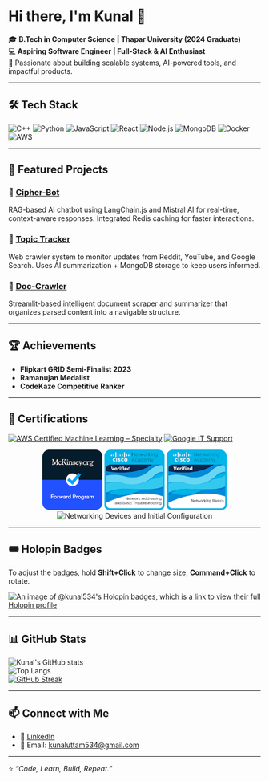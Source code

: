 # Hi there, I'm Kunal 👋

🎓 **B.Tech in Computer Science | Thapar University (2024 Graduate)**  
💻 **Aspiring Software Engineer | Full-Stack & AI Enthusiast**  
🚀 Passionate about building scalable systems, AI-powered tools, and impactful products.

---

## 🛠️ Tech Stack
![C++](https://img.shields.io/badge/C++-00599C?style=for-the-badge&logo=cplusplus&logoColor=white)
![Python](https://img.shields.io/badge/Python-3776AB?style=for-the-badge&logo=python&logoColor=white)
![JavaScript](https://img.shields.io/badge/JavaScript-323330?style=for-the-badge&logo=javascript&logoColor=F7DF1E)
![React](https://img.shields.io/badge/React-20232A?style=for-the-badge&logo=react&logoColor=61DAFB)
![Node.js](https://img.shields.io/badge/Node.js-43853D?style=for-the-badge&logo=node-dot-js&logoColor=white)
![MongoDB](https://img.shields.io/badge/MongoDB-4EA94B?style=for-the-badge&logo=mongodb&logoColor=white)
![Docker](https://img.shields.io/badge/Docker-2496ED?style=for-the-badge&logo=docker&logoColor=white)
![AWS](https://img.shields.io/badge/AWS-232F3E?style=for-the-badge&logo=amazon-aws&logoColor=white)

---

## 📌 Featured Projects
### 🔹 [Cipher-Bot](https://github.com/kunal534/Chat_bot)
RAG-based AI chatbot using LangChain.js and Mistral AI for real-time, context-aware responses. Integrated Redis caching for faster interactions.  

### 🔹 [Topic Tracker](https://github.com/kunal534/Topic_Tracker)
Web crawler system to monitor updates from Reddit, YouTube, and Google Search. Uses AI summarization + MongoDB storage to keep users informed.  

### 🔹 [Doc-Crawler](https://github.com/kunal534/Doc-Crawler)
Streamlit-based intelligent document scraper and summarizer that organizes parsed content into a navigable structure.  

---

## 🏆 Achievements
- **Flipkart GRID Semi-Finalist 2023**  
- **Ramanujan Medalist**  
- **CodeKaze Competitive Ranker**  

---

## 🏅 Certifications
[![AWS Certified Machine Learning – Specialty](https://images.credly.com/size/120x120/images/fe21e5c4-7f41-465b-b9d0-4e51db34deb6/AWS-ML.png)](https://www.credly.com/badges/fe21e5c4-7f41-465b-b9d0-4e51db34deb6/public_url)
[![Google IT Support](https://images.credly.com/size/120x120/images/319046c4-3bac-401e-8c50-85b0d0952344/Google-IT-Support.png)](https://www.credly.com/badges/319046c4-3bac-401e-8c50-85b0d0952344/public_url)

<p align="center">
  <img src="Badges/mckinsey-org-forward-program.png" width="120" alt="McKinsey Forward Program"/>
  <img src="Badges/network-addressing-and-basic-troubleshooting.png" width="120" alt="Network Addressing and Basic Troubleshooting"/>
  <img src="Badges/networking-basics.png" width="120" alt="Networking Basics"/>
  <img src="networking-devices-and-initial-configuration.png" width="120" alt="Networking Devices and Initial Configuration"/>
</p>


---

## 🎟️ Holopin Badges
To adjust the badges, hold **Shift+Click** to change size, **Command+Click** to rotate.  

[![An image of @kunal534's Holopin badges, which is a link to view their full Holopin profile](https://holopin.me/kunal534)](https://holopin.io/@kunal534)

---

## 📊 GitHub Stats
![Kunal's GitHub stats](https://github-readme-stats.vercel.app/api?username=kunal534&show_icons=true&theme=tokyonight)  
![Top Langs](https://github-readme-stats.vercel.app/api/top-langs/?username=kunal534&layout=compact&theme=tokyonight)  
[![GitHub Streak](https://streak-stats.demolab.com?user=kunal534&theme=tokyonight&hide_border=true)](https://git.io/streak-stats)  

---

## 📫 Connect with Me
- 💼 [LinkedIn](https://www.linkedin.com/in/kunal534)  
- 📧 Email: kunaluttam534@gmail.com  

---

⭐️ _“Code, Learn, Build, Repeat.”_  
